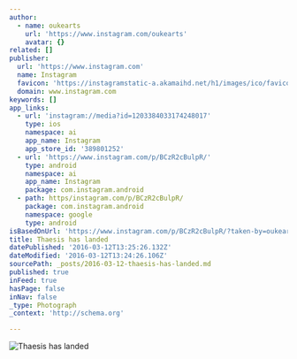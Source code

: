 ```yaml
---
author:
  - name: oukearts
    url: 'https://www.instagram.com/oukearts'
    avatar: {}
related: []
publisher:
  url: 'https://www.instagram.com'
  name: Instagram
  favicon: 'https://instagramstatic-a.akamaihd.net/h1/images/ico/favicon.ico/7cdab0872b15.ico'
  domain: www.instagram.com
keywords: []
app_links:
  - url: 'instagram://media?id=1203384033174248017'
    type: ios
    namespace: ai
    app_name: Instagram
    app_store_id: '389801252'
  - url: 'https://www.instagram.com/p/BCzR2cBulpR/'
    type: android
    namespace: ai
    app_name: Instagram
    package: com.instagram.android
  - path: https/instagram.com/p/BCzR2cBulpR/
    package: com.instagram.android
    namespace: google
    type: android
isBasedOnUrl: 'https://www.instagram.com/p/BCzR2cBulpR/?taken-by=oukearts'
title: Thaesis has landed
datePublished: '2016-03-12T13:25:26.132Z'
dateModified: '2016-03-12T13:24:26.106Z'
sourcePath: _posts/2016-03-12-thaesis-has-landed.md
published: true
inFeed: true
hasPage: false
inNav: false
_type: Photograph
_context: 'http://schema.org'

---
```

![Thaesis has landed](https://scontent.cdninstagram.com/t51.2885-15/s640x640/sh0.08/e35/12407610_570542699779132_641307086_n.jpg?ig_cache_key=MTIwMzM4NDAzMzE3NDI0ODAxNw%3D%3D.2)